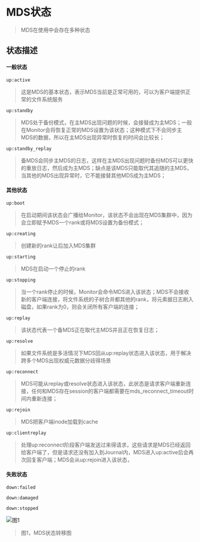 # MDS状态
> MDS在使用中会存在多种状态
## 状态描述
#### 一般状态
```
up:active
```
> 这是MDS的基本状态，表示MDS当前是正常可用的，可以为客户端提供正常的文件系统服务

```
up:standby
```
> MDS处于备份模式，在主MDS出现问题的时候，会接替成为主MDS；一般在Monitor会将恢复正常的MDS设置为该状态；这种模式下不会同步主MDS的数据，所以在主MDS出现异常时恢复的时间会比较长；

```
up:standby_replay
```
> 备MDS会同步主MDS的日志，这样在主MDS出现问题时备份MDS可以更快的重放日志，然后成为主MDS；缺点是该MDS只能取代其追随的主MDS，当其他的MDS出现异常时，它不能接替其他MDS成为主MDS；

#### 其他状态
```
up:boot
```
> 在启动期间该状态会广播给Monitor，该状态不会出现在MDS集群中，因为会立即赋予MDS一个rank或将MDS设置为备份模式；

```
up:creating
```
> 创建新的rank让后加入MDS集群

```
up:starting
```
> MDS在启动一个停止的rank

```
up:stopping
```
> 当一个rank停止的时候，Monitor会命令MDS进入该状态；MDS不会接收新的客户端连接，将文件系统的子树合并都其他的rank，将元素据日志刷入磁盘，如果rank为0，则会关闭所有客户端的连接；


```
up:replay
```
> 该状态代表一个备MDS正在取代主MDS并且正在恢复日志；

```
up:resolve
```
> 如果文件系统是多活情况下MDS回从up:replay状态进入该状态，用于解决跨多个MDS出现权威元数据分歧得场景

```
up:reconnect
```
> MDS可能从replay或resolve状态进入该状态，此状态是请求客户端重新连接，任何和MDS存在session的客户端都需要在mds_reconnect_timeout时间内重新连接；

```
up:rejoin
```
> MDS把客户端inode加载到cache

```
up:clientreplay
```
> 处理up:reconnect阶段客户端发送过来得请求，这些请求是MDS已经返回给客户端了，但是请求还没有加入到Journal内，MDS进入up:active后会再次回复客户端；MDS会从up:rejoin进入该状态，

#### 失败状态
```
down:failed
```

```
down:damaged
```

```
down:stopped
```

![图1](http://qbwtbolro.bkt.clouddn.com/ceph/cephfs-mds-stat.webp)
> 图1，MDS状态转移图